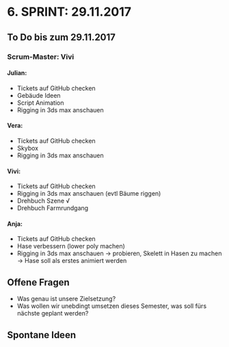 # 6. SPRINT: 29.11.2017
## To Do bis zum 29.11.2017
### Scrum-Master: Vivi

#### Julian:
* Tickets auf GitHub checken
* Gebäude Ideen
* Script Animation
* Rigging in 3ds max anschauen

#### Vera:
* Tickets auf GitHub checken
* Skybox
* Rigging in 3ds max anschauen

#### Vivi:
* Tickets auf GitHub checken
* Rigging in 3ds max anschauen (evtl Bäume riggen)
* Drehbuch Szene  √
* Drehbuch Farmrundgang

#### Anja:
* Tickets auf GitHub checken
* Hase verbessern (lower poly machen)
* Rigging in 3ds max anschauen -> probieren, Skelett in Hasen zu machen 
-> Hase soll als erstes animiert werden


## Offene Fragen
* Was genau ist unsere Zielsetzung?
* Was wollen wir unebdingt umsetzen dieses Semester, was soll fürs nächste geplant werden?

## Spontane Ideen
